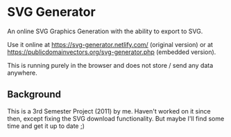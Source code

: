 SVG Generator
=============

An online SVG Graphics Generation with the ability to export to SVG. 

Use it online at https://svg-generator.netlify.com/ (original version) or at https://publicdomainvectors.org/svg-generator.php (embedded version).

This is running purely in the browser and does not store / send any data anywhere.

## Background

This is a 3rd Semester Project (2011) by me. 
Haven't worked on it since then, except fixing the SVG download functionality. 
But maybe I'll find some time and get it up to date ;)

